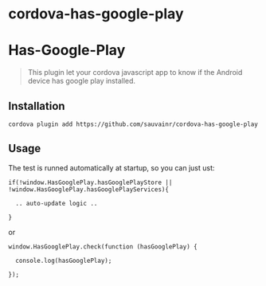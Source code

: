 # cordova-has-google-play

Has-Google-Play
======

> This plugin let your cordova javascript app to know if the Android device has google play installed.


## Installation

    cordova plugin add https://github.com/sauvainr/cordova-has-google-play

## Usage

The test is runned automatically at startup, so you can just ust:

    if(!window.HasGooglePlay.hasGooglePlayStore || !window.HasGooglePlay.hasGooglePlayServices){

      .. auto-update logic ..

    }

or

    window.HasGooglePlay.check(function (hasGooglePlay) {

      console.log(hasGooglePlay);

    });

